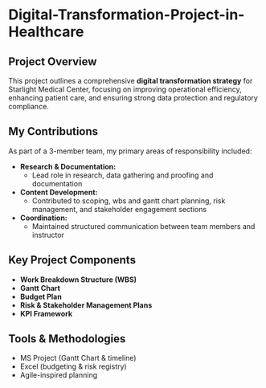 # Digital-Transformation-Project-in-Healthcare

## Project Overview
This project outlines a comprehensive **digital transformation strategy** for Starlight Medical Center, focusing on improving operational efficiency, enhancing patient care, and ensuring strong data protection and regulatory compliance.  


## My Contributions
As part of a 3-member team, my primary areas of responsibility included:
- **Research & Documentation:**  
  - Lead role in research, data gathering and proofing and documentation  
- **Content Development:**  
  - Contributed to scoping, wbs and gantt chart planning, risk management, and stakeholder engagement sections 
- **Coordination:**  
  - Maintained structured communication between team members and instructor

## Key Project Components
- **Work Breakdown Structure (WBS)**
- **Gantt Chart**
- **Budget Plan** 
- **Risk & Stakeholder Management Plans**  
- **KPI Framework**


## Tools & Methodologies
- MS Project (Gantt Chart & timeline)  
- Excel (budgeting & risk registry)  
- Agile-inspired planning
